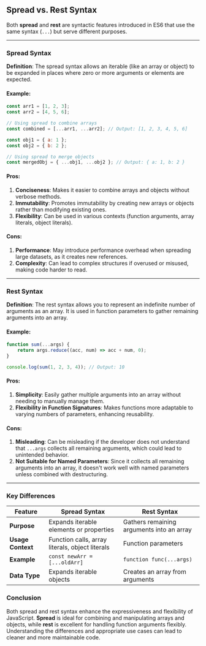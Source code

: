 

## Spread vs. Rest Syntax 

Both **spread** and **rest** are syntactic features introduced in ES6 that use the same syntax (`...`) but serve different purposes.

---

### Spread Syntax

**Definition**: The spread syntax allows an iterable (like an array or object) to be expanded in places where zero or more arguments or elements are expected. 

#### Example:
```javascript
const arr1 = [1, 2, 3];
const arr2 = [4, 5, 6];

// Using spread to combine arrays
const combined = [...arr1, ...arr2]; // Output: [1, 2, 3, 4, 5, 6]

const obj1 = { a: 1 };
const obj2 = { b: 2 };

// Using spread to merge objects
const mergedObj = { ...obj1, ...obj2 }; // Output: { a: 1, b: 2 }
```

#### Pros:
1. **Conciseness**: Makes it easier to combine arrays and objects without verbose methods.
2. **Immutability**: Promotes immutability by creating new arrays or objects rather than modifying existing ones.
3. **Flexibility**: Can be used in various contexts (function arguments, array literals, object literals).

#### Cons:
1. **Performance**: May introduce performance overhead when spreading large datasets, as it creates new references.
2. **Complexity**: Can lead to complex structures if overused or misused, making code harder to read.

---

### Rest Syntax

**Definition**: The rest syntax allows you to represent an indefinite number of arguments as an array. It is used in function parameters to gather remaining arguments into an array.

#### Example:
```javascript
function sum(...args) {
    return args.reduce((acc, num) => acc + num, 0);
}

console.log(sum(1, 2, 3, 4)); // Output: 10
```

#### Pros:
1. **Simplicity**: Easily gather multiple arguments into an array without needing to manually manage them.
2. **Flexibility in Function Signatures**: Makes functions more adaptable to varying numbers of parameters, enhancing reusability.

#### Cons:
1. **Misleading**: Can be misleading if the developer does not understand that `...args` collects all remaining arguments, which could lead to unintended behavior.
2. **Not Suitable for Named Parameters**: Since it collects all remaining arguments into an array, it doesn't work well with named parameters unless combined with destructuring.

---

### Key Differences

| Feature                | Spread Syntax                              | Rest Syntax                          |
|-----------------------|-------------------------------------------|-------------------------------------|
| **Purpose**           | Expands iterable elements or properties   | Gathers remaining arguments into an array |
| **Usage Context**     | Function calls, array literals, object literals | Function parameters                 |
| **Example**           | `const newArr = [...oldArr]`             | `function func(...args)`            |
| **Data Type**         | Expands iterable objects                   | Creates an array from arguments     |

### Conclusion

Both spread and rest syntax enhance the expressiveness and flexibility of JavaScript. **Spread** is ideal for combining and manipulating arrays and objects, while **rest** is excellent for handling function arguments flexibly. Understanding the differences and appropriate use cases can lead to cleaner and more maintainable code.

